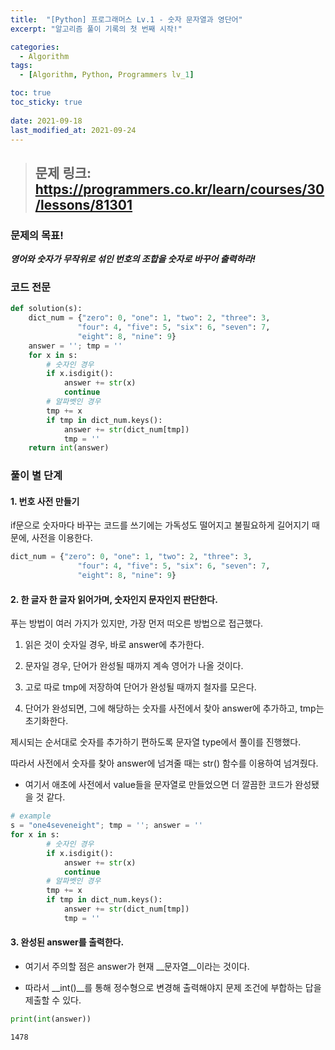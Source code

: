 ```yaml
---
title:  "[Python] 프로그래머스 Lv.1 - 숫자 문자열과 영단어"
excerpt: "알고리즘 풀이 기록의 첫 번째 시작!"

categories:
  - Algorithm
tags:
  - [Algorithm, Python, Programmers lv_1]

toc: true
toc_sticky: true
 
date: 2021-09-18
last_modified_at: 2021-09-24
---
```



> ## 문제 링크: https://programmers.co.kr/learn/courses/30/lessons/81301


### 문제의 목표!

___영어와 숫자가 무작위로 섞인 번호의 조합을 숫자로 바꾸어 출력하라!___

### 코드 전문


```python
def solution(s):
    dict_num = {"zero": 0, "one": 1, "two": 2, "three": 3,
               "four": 4, "five": 5, "six": 6, "seven": 7,
               "eight": 8, "nine": 9}
    answer = ''; tmp = ''
    for x in s:
        # 숫자인 경우
        if x.isdigit():
            answer += str(x)
            continue
        # 알파벳인 경우
        tmp += x
        if tmp in dict_num.keys():
            answer += str(dict_num[tmp])
            tmp = ''
    return int(answer)
```

### 풀이 별 단계

#### 1. 번호 사전 만들기

if문으로 숫자마다 바꾸는 코드를 쓰기에는 가독성도 떨어지고 불필요하게 길어지기 때문에, 사전을 이용한다.


```python
dict_num = {"zero": 0, "one": 1, "two": 2, "three": 3,
               "four": 4, "five": 5, "six": 6, "seven": 7,
               "eight": 8, "nine": 9}
```

#### 2. 한 글자 한 글자 읽어가며, 숫자인지 문자인지 판단한다.

푸는 방법이 여러 가지가 있지만, 가장 먼저 떠오른 방법으로 접근했다.

1. 읽은 것이 숫자일 경우, 바로 answer에 추가한다.

2. 문자일 경우, 단어가 완성될 때까지 계속 영어가 나올 것이다.

3. 고로 따로 tmp에 저장하여 단어가 완성될 때까지 철자를 모은다.

4. 단어가 완성되면, 그에 해당하는 숫자를 사전에서 찾아 answer에 추가하고, tmp는 초기화한다.


제시되는 순서대로 숫자를 추가하기 편하도록 문자열 type에서 풀이를 진행했다.

따라서 사전에서 숫자를 찾아 answer에 넘겨줄 때는 str() 함수를 이용하여 넘겨줬다.

* 여기서 애초에 사전에서 value들을 문자열로 만들었으면 더 깔끔한 코드가 완성됐을 것 같다.


```python
# example
s = "one4seveneight"; tmp = ''; answer = ''
for x in s:
        # 숫자인 경우
        if x.isdigit():
            answer += str(x)
            continue
        # 알파벳인 경우
        tmp += x
        if tmp in dict_num.keys():
            answer += str(dict_num[tmp])
            tmp = ''
```

#### 3. 완성된 answer를 출력한다.

* 여기서 주의할 점은 answer가 현재 __문자열__이라는 것이다.

* 따라서 __int()__를 통해 정수형으로 변경해 출력해야지 문제 조건에 부합하는 답을 제출할 수 있다.


```python
print(int(answer))
```

    1478
    


```python

```
